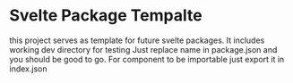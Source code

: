 # Svelte Package Tempalte

this project serves as template for future svelte packages. It includes working dev directory for testing
Just replace name in package.json and you should be good to go.
For component to be importable just export it in index.json

